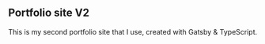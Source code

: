 
## Portfolio site V2

This is my second portfolio site that I use, created with Gatsby & TypeScript.